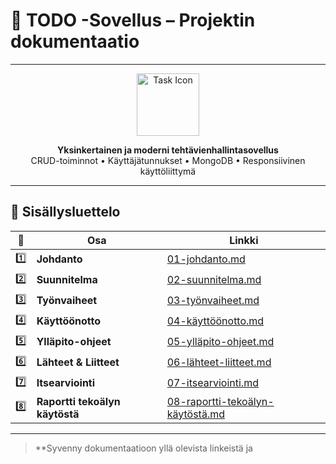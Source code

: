 # 📝 TODO -Sovellus – Projektin dokumentaatio

---

<div align="center">

<img src="https://cdn-icons-png.flaticon.com/512/1828/1828817.png" width="100" alt="Task Icon" />

**Yksinkertainen ja moderni tehtävienhallintasovellus**  
CRUD-toiminnot • Käyttäjätunnukset • MongoDB • Responsiivinen käyttöliittymä

</div>

---

## 📑 Sisällysluettelo

| 📄 | Osa | Linkki |
|----|-----|--------|
| 1️⃣ | **Johdanto** | [01-johdanto.md](./dokumentaatio/01-johdanto.md) |
| 2️⃣ | **Suunnitelma** | [02-suunnitelma.md](./02-suunnitelma.md) |
| 3️⃣ | **Työnvaiheet** | [03-työnvaiheet.md](./03-työnvaiheet.md) |
| 4️⃣ | **Käyttöönotto** | [04-käyttöönotto.md](./04-käyttöönotto.md) |
| 5️⃣ | **Ylläpito-ohjeet** | [05-ylläpito-ohjeet.md](./05-ylläpito-ohjeet.md) |
| 6️⃣ | **Lähteet & Liitteet** | [06-lähteet-liitteet.md](./06-lähteet-liitteet.md) |
| 7️⃣ | **Itsearviointi** | [07-itsearviointi.md](./07-itsearviointi.md) |
| 8️⃣ | **Raportti tekoälyn käytöstä** | [08-raportti-tekoälyn-käytöstä.md](./08-raportti-tekoälyn-käytöstä.md) |

---

> **Syvenny dokumentaatioon yllä olevista linkeistä ja
